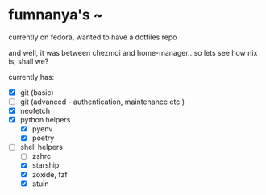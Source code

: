 # fumnanya's ~

currently on fedora, wanted to have a dotfiles repo

and well, it was between chezmoi and home-manager...so lets see how nix is, shall we?

currently has:

- [X] git (basic)
- [ ] git (advanced - authentication, maintenance etc.)
- [X] neofetch
- [X] python helpers
  - [X] pyenv
  - [X] poetry
- [ ] shell helpers
  - [ ] zshrc
  - [X] starship
  - [X] zoxide, fzf
  - [X] atuin
